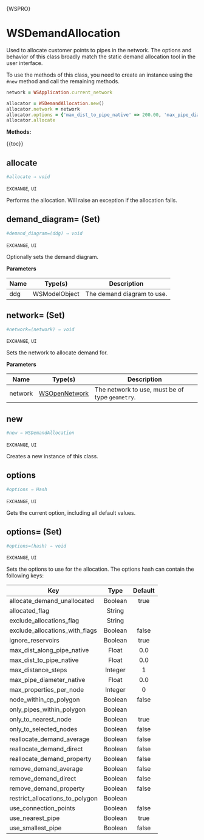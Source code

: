 {WSPRO}

# WSDemandAllocation

Used to allocate customer points to pipes in the network. The options and behavior of this class broadly match the static demand allocation tool in the user interface.

To use the methods of this class, you need to create an instance using the `#new` method and call the remaining methods.

```ruby
network = WSApplication.current_network

allocator = WSDemandAllocation.new()
allocator.network = network
allocator.options = {'max_dist_to_pipe_native' => 200.00, 'max_pipe_diameter_native' => 200.00}
allocator.allocate
```

**Methods:**

{{toc}}

## allocate

```ruby
#allocate ⇒ void
```

`EXCHANGE`, `UI`

Performs the allocation. Will raise an exception if the allocation fails.

## demand_diagram= (Set)

```ruby
#demand_diagram=(ddg) ⇒ void
```

`EXCHANGE`, `UI`

Optionally sets the demand diagram.

**Parameters**

| Name | Type(s)       | Description                |
| ---- | ------------- | -------------------------- |
| ddg  | WSModelObject | The demand diagram to use. |

## network= (Set)

```ruby
#network=(network) ⇒ void
```

`EXCHANGE`, `UI`

Sets the network to allocate demand for.

**Parameters**

| Name    | Type(s)                           | Description                                     |
| ------- | --------------------------------- | ----------------------------------------------- |
| network | [WSOpenNetwork](wsopennetwork.md) | The network to use, must be of type `geometry`. |

## new

```ruby
#new ⇒ WSDemandAllocation
```

`EXCHANGE`, `UI`

Creates a new instance of this class.

## options

```ruby
#options ⇒ Hash
```

`EXCHANGE`, `UI`

Gets the current option, including all default values.

## options= (Set)

```ruby
#options=(hash) ⇒ void
```

`EXCHANGE`, `UI`

Sets the options to use for the allocation. The options hash can contain the following keys:

| Key                             |  Type   | Default |
| ------------------------------- | :-----: | :-----: |
| allocate_demand_unallocated     | Boolean |  true   |
| allocated_flag                  | String  |         |
| exclude_allocations_flag        | String  |         |
| exclude_allocations_with_flags  | Boolean |  false  |
| ignore_reservoirs               | Boolean |  true   |
| max_dist_along_pipe_native      |  Float  |   0.0   |
| max_dist_to_pipe_native         |  Float  |   0.0   |
| max_distance_steps              | Integer |    1    |
| max_pipe_diameter_native        |  Float  |   0.0   |
| max_properties_per_node         | Integer |    0    |
| node_within_cp_polygon          | Boolean |  false  |
| only_pipes_within_polygon       | Boolean |         |
| only_to_nearest_node            | Boolean |  true   |
| only_to_selected_nodes          | Boolean |  false  |
| reallocate_demand_average       | Boolean |  false  |
| reallocate_demand_direct        | Boolean |  false  |
| reallocate_demand_property      | Boolean |  false  |
| remove_demand_average           | Boolean |  false  |
| remove_demand_direct            | Boolean |  false  |
| remove_demand_property          | Boolean |  false  |
| restrict_allocations_to_polygon | Boolean |         |
| use_connection_points           | Boolean |  false  |
| use_nearest_pipe                | Boolean |  true   |
| use_smallest_pipe               | Boolean |  false  |
